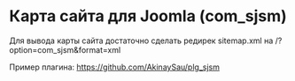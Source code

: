 # Карта сайта для Joomla (com_sjsm)

Для вывода карты сайта достаточно сделать редирек sitemap.xml на <domain>/?option=com_sjsm&format=xml

Пример плагина: https://github.com/AkinaySau/plg_sjsm
